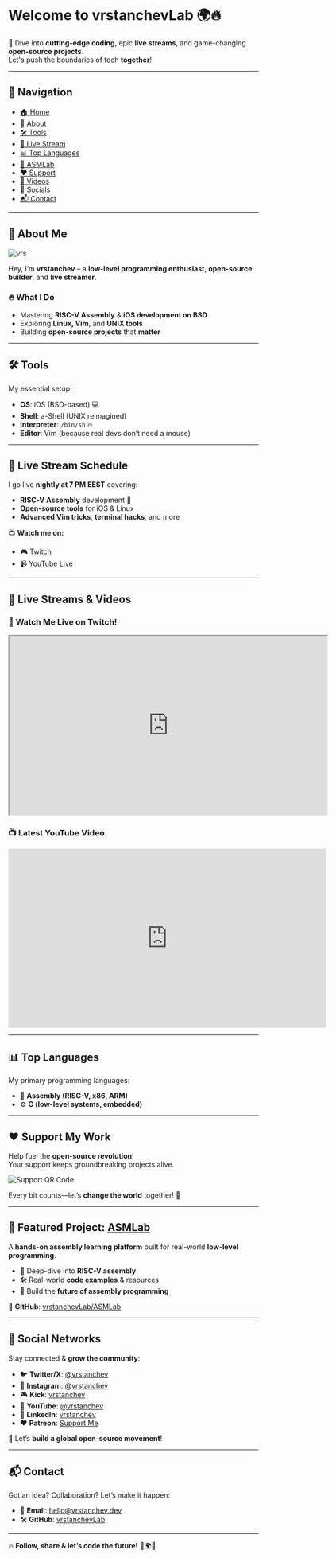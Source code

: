 # Welcome to **vrstanchevLab** 🌍🔥  

🚀 Dive into **cutting-edge coding**, epic **live streams**, and game-changing **open-source projects**.  
Let's push the boundaries of tech **together**!  

---
<head>
  <link rel="icon" href="vrs.ico" type="image/x-icon">
</head>


## 📌 Navigation  
- [🏠 Home](#welcome-to-vrstanchevlab-)  
- [👤 About](#-about-me-)  
- [🛠 Tools](#-tools-)  
- [📅 Live Stream](#-live-stream-schedule-)  
- [📊 Top Languages](#-top-languages-)  
- [🌟 ASMLab](#-featured-project-)  
- [❤️ Support](#-support-my-work-)  
- [🎥 Videos](#-live-streams--videos-)  
- [📢 Socials](#-social-networks-)  
- [📬 Contact](#-contact-)  

---

## 👤 About Me  
![vrs](vrs.png)

Hey, I’m **vrstanchev** – a **low-level programming enthusiast**, **open-source builder**, and **live streamer**.  
### 🔥 What I Do  
- Mastering **RISC-V Assembly** & **iOS development on BSD**  
- Exploring **Linux, Vim**, and **UNIX tools**  
- Building **open-source projects** that **matter**  

---

## 🛠 Tools  

My essential setup:  
- **OS**: iOS (BSD-based) 💻  
- **Shell**: a-Shell (UNIX reimagined)  
- **Interpreter**: `/bin/sh` 🔥  
- **Editor**: Vim (because real devs don’t need a mouse)  

---

## 📅 Live Stream Schedule  

I go live **nightly at 7 PM EEST** covering:  
- **RISC-V Assembly** development 🚀  
- **Open-source tools** for iOS & Linux  
- **Advanced Vim tricks**, **terminal hacks**, and more  

📺 **Watch me on:**  
- 🎮 [Twitch](https://www.twitch.tv/vrstanchev)  
- 📹 [YouTube Live](https://www.youtube.com/@vrstanchev/live)  

---

## 🎥 Live Streams & Videos  

### 🔴 **Watch Me Live on Twitch!**  

<iframe
    src="https://player.twitch.tv/?channel=vrstanchev&muted=true&parent=vrstanchev.dev"
    height="360"
    width="640"
    allowfullscreen>
</iframe>

### 📺 **Latest YouTube Video**  

<iframe
    width="640"
    height="360"
    src="https://www.youtube.com/embed/iWKQJDJSvQ0"
    title="YouTube video player"
    frameborder="0"
    allow="accelerometer; autoplay; clipboard-write; encrypted-media; gyroscope; picture-in-picture; web-share"
    referrerpolicy="strict-origin-when-cross-origin"
    allowfullscreen>
</iframe>

---

## 📊 Top Languages  

My primary programming languages:  
- 🏹 **Assembly (RISC-V, x86, ARM)**  
- ⚙️ **C (low-level systems, embedded)**  

---

## ❤️ Support My Work  

Help fuel the **open-source revolution**!  
Your support keeps groundbreaking projects alive.  

![Support QR Code](qr.png)  

Every bit counts—let’s **change the world** together! 🙌  

---

## 🌟 Featured Project: [ASMLab](https://github.com/vrstanchevLab/ASMLab)  

A **hands-on assembly learning platform** built for real-world **low-level programming**.  
- 📖 Deep-dive into **RISC-V assembly**  
- 🛠 Real-world **code examples** & resources  
- 🚀 Build the **future of assembly programming**  

🔗 **GitHub**: [vrstanchevLab/ASMLab](https://github.com/vrstanchevLab/ASMLab)  

---

## 📢 Social Networks  

Stay connected & **grow the community**:  
- 🐦 **Twitter/X**: [@vrstanchev](https://twitter.com/vrstanchev)  
- 📸 **Instagram**: [@vrstanchev](https://www.instagram.com/vrstanchev/)  
- 🎮 **Kick**: [vrstanchev](https://kick.com/vrstanchev)  
- 🎥 **YouTube**: [@vrstanchev](https://www.youtube.com/@vrstanchev)  
- 💼 **LinkedIn**: [vrstanchev](https://www.linkedin.com/in/vrstanchev)  
- ❤️ **Patreon**: [Support Me](https://www.patreon.com/vrstanchev)  

🚀 Let’s **build a global open-source movement**!  

---

## 📬 Contact  

Got an idea? Collaboration? Let’s make it happen:  
- 📧 **Email**: [hello@vrstanchev.dev](mailto:hello@vrstanchev.dev)  
- 🛠 **GitHub**: [vrstanchevLab](https://github.com/vrstanchevLab)  

---

🔥 **Follow, share & let’s code the future!** 🚀🌍🔥  
